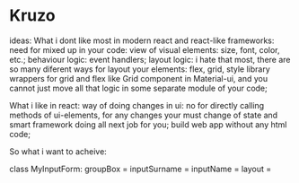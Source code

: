 # Kruzo
ideas:
What i dont like most in modern react and react-like frameworks:
need for mixed up in your code: 
  view of visual elements: size, font, color, etc.;
  behaviour logic: event handlers; 
  layout logic: i hate that most, there are  so many diferent ways for layout your elements: flex, grid, style library wrappers for grid   and flex like Grid component in Material-ui, and you cannot just move all that logic in some separate module of your code;
  
What i like in react: 
  way of doing changes in ui: no for directly calling methods of ui-elements, for any changes your must change of state and smart
  framework doing all next job for you;
  build web app without any html code;
  
  
So what i want to acheive: 

class MyInputForm:
  groupBox = 
    inputSurname =
    inputName = 
  layout = 
  

